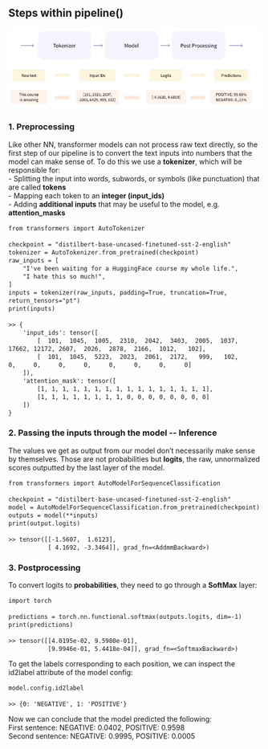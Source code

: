 ## Steps within pipeline()  
![Steps within pipeline](../../../pics/Steps%20of%20pipeline.JPG)
### 1. Preprocessing  
Like other NN, transformer models can not process raw text directly, so the first step of our pipeline is to convert the text inputs into numbers that the model can make sense of. To do this we use a **tokenizer**, which will be responsible for:  
    - Splitting the input into words, subwords, or symbols (like punctuation) that are called **tokens**  
    - Mapping each token to an **integer (input_ids)**  
    - Adding **additional inputs** that may be useful to the model, e.g. **attention_masks**  
```
from transformers import AutoTokenizer

checkpoint = "distilbert-base-uncased-finetuned-sst-2-english"
tokenizer = AutoTokenizer.from_pretrained(checkpoint)
raw_inputs = [
    "I've been waiting for a HuggingFace course my whole life.",
    "I hate this so much!",
]
inputs = tokenizer(raw_inputs, padding=True, truncation=True, return_tensors="pt")
print(inputs)

>> {
    'input_ids': tensor([
        [  101,  1045,  1005,  2310,  2042,  3403,  2005,  1037, 17662, 12172, 2607,  2026,  2878,  2166,  1012,   102],
        [  101,  1045,  5223,  2023,  2061,  2172,   999,   102,     0,     0,     0,     0,     0,     0,     0,     0]
    ]), 
    'attention_mask': tensor([
        [1, 1, 1, 1, 1, 1, 1, 1, 1, 1, 1, 1, 1, 1, 1, 1],
        [1, 1, 1, 1, 1, 1, 1, 1, 0, 0, 0, 0, 0, 0, 0, 0]
    ])
}
```
### 2. Passing the inputs through the model  -- Inference
The values we get as output from our model don’t necessarily make sense by themselves. Those are not probabilities but **logits**, the raw, unnormalized scores outputted by the last layer of the model.
```
from transformers import AutoModelForSequenceClassification

checkpoint = "distilbert-base-uncased-finetuned-sst-2-english"
model = AutoModelForSequenceClassification.from_pretrained(checkpoint)
outputs = model(**inputs)
print(output.logits)

>> tensor([[-1.5607,  1.6123],
           [ 4.1692, -3.3464]], grad_fn=<AddmmBackward>)
```
### 3. Postprocessing  
To convert logits to **probabilities**, they need to go through a **SoftMax** layer:  
```
import torch

predictions = torch.nn.functional.softmax(outputs.logits, dim=-1)
print(predictions)

>> tensor([[4.0195e-02, 9.5980e-01],
           [9.9946e-01, 5.4418e-04]], grad_fn=<SoftmaxBackward>)
```  
To get the labels corresponding to each position, we can inspect the id2label attribute of the model config:  
```
model.config.id2label

>> {0: 'NEGATIVE', 1: 'POSITIVE'}
```  
Now we can conclude that the model predicted the following:  
First sentence: NEGATIVE: 0.0402, POSITIVE: 0.9598  
Second sentence: NEGATIVE: 0.9995, POSITIVE: 0.0005